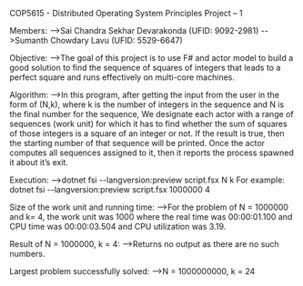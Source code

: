COP5615 - Distributed Operating System Principles
Project – 1

Members:
-->Sai Chandra Sekhar Devarakonda (UFID: 9092-2981)
-->Sumanth Chowdary Lavu (UFID: 5529-6647)

Objective:
-->The goal of this project is to use F# and actor model to build a good solution to find the sequence of squares of integers that leads to a perfect square and runs effectively on multi-core machines.

Algorithm:
-->In this program, after getting the input from the user in the form of (N,k), where k is the number of integers in the sequence and N is the final number for the sequence, We designate each actor with a range of sequences (work unit) for which it has to find whether the sum of squares of those integers is a square of an integer or not. If the result is true, then the starting number of that sequence will be printed. Once the actor computes all sequences assigned to it, then it reports the process spawned it about it’s exit.

Execution:
-->dotnet fsi --langversion:preview script.fsx N k
For example: dotnet fsi --langversion:preview script.fsx 1000000 4

Size of the work unit and running time:
-->For the problem of N = 1000000 and k= 4, the work unit was 1000 where the real time was 00:00:01.100 and CPU time was 00:00:03.504 and CPU utilization was 3.19.

Result of N = 1000000, k = 4:
-->Returns no output as there are no such numbers.

Largest problem successfully solved:
-->N = 1000000000, k = 24



